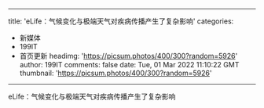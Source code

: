 
---
title: 'eLife：气候变化与极端天气对疾病传播产生了复杂影响'
categories: 
 - 新媒体
 - 199IT
 - 首页更新
headimg: 'https://picsum.photos/400/300?random=5926'
author: 199IT
comments: false
date: Tue, 01 Mar 2022 11:10:22 GMT
thumbnail: 'https://picsum.photos/400/300?random=5926'
---

<div>   
eLife：气候变化与极端天气对疾病传播产生了复杂影响  
</div>
            